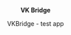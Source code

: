 <p align="center"><b>VK Bridge</b></p>
<p align="center">VKBridge - test app</p>
<p align="center">
